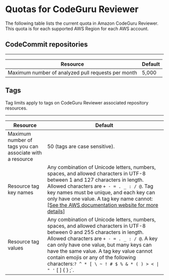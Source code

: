 # Quotas for CodeGuru Reviewer<a name="quotas"></a>

The following table lists the current quota in Amazon CodeGuru Reviewer\. This quota is for each supported AWS Region for each AWS account\. 

## CodeCommit repositories<a name="limits-reviewer"></a>


****  

| Resource | Default | 
| --- | --- | 
| Maximum number of analyzed pull requests per month | 5,000 | 

## Tags<a name="limits-tags"></a>

 Tag limits apply to tags on CodeGuru Reviewer associated repository resources\. 


****  

| Resource | Default | 
| --- | --- | 
| Maximum number of tags you can associate with a resource | 50 \(tags are case sensitive\)\. | 
| Resource tag key names |  Any combination of Unicode letters, numbers, spaces, and allowed characters in UTF\-8 between 1 and 127 characters in length\. Allowed characters are `+ - = . _ : / @`\. Tag key names must be unique, and each key can only have one value\. A tag key name cannot: [\[See the AWS documentation website for more details\]](http://docs.aws.amazon.com/codeguru/latest/reviewer-ug/quotas.html)  | 
| Resource tag values |  Any combination of Unicode letters, numbers, spaces, and allowed characters in UTF\-8 between 0 and 255 characters in length\. Allowed characters are `+ - = . _ : / @`\. A key can only have one value, but many keys can have the same value\. A tag key value cannot contain emojis or any of the following characters:` ? ^ * [ \ ~ ! # $ % & * ( ) > < \| " ' ` [ ] { } ;`\.  | 